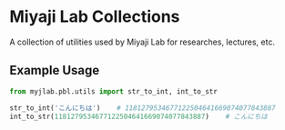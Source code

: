# Miyaji Lab Collections
A collection of utilities used by Miyaji Lab for researches, lectures, etc.

## Example Usage
```python
from myjlab.pbl.utils import str_to_int, int_to_str

str_to_int('こんにちは')    # 1181279534677122504641669074077843887
int_to_str(1181279534677122504641669074077843887)    # こんにちは
```
